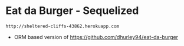 # Eat da Burger - Sequelized
    http://sheltered-cliffs-43862.herokuapp.com

* ORM based version of https://github.com/dhurley94/eat-da-burger